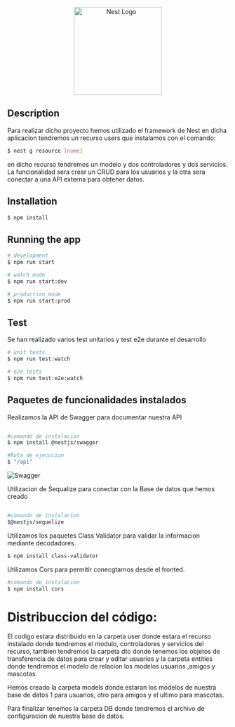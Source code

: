  <p align="center">
  <a href="http://nestjs.com/" target="blank"><img src="https://nestjs.com/img/logo-small.svg" width="200" alt="Nest Logo" /></a>
</p>

[circleci-image]: https://img.shields.io/circleci/build/github/nestjs/nest/master?token=abc123def456
[circleci-url]: https://circleci.com/gh/nestjs/nest


## Description

Para realizar dicho proyecto hemos utilizado el framework de Nest en dicha aplicacion tendremos un recurso users que instalamos con el comando:
```bash
$ nest g resource [name]
```
en dicho recurso tendremos un modelo  y dos controladores y dos servicios.  La funcionalidad sera crear un CRUD para los usuarios y la otra sera conectar a una API externa para obtener datos.

## Installation

```bash
$ npm install
```

## Running the app

```bash
# development
$ npm run start

# watch mode
$ npm run start:dev

# production mode
$ npm run start:prod
```

## Test
Se han realizado varios test unitarios y test e2e durante el desarrollo
```bash
# unit tests
$ npm run test:watch

# e2e tests
$ npm run test:e2e:watch

```

## Paquetes de funcionalidades instalados

Realizamos la API de Swagger para documentar nuestra API
```bash

#comando de instalacion
$ npm install @nestjs/swagger

#Ruta de ejecucion
$ "/api"

```
![Swagger](https://github.com/AlvaroMartinFernandez/Backend-RedSocial-Nest/assets/91843474/4205c550-5a71-4135-bce0-5b1a970d7e30)

Utilizacion de Sequalize para conectar con la Base de datos que hemos creado

```bash

#comando de instalacion
$@nestjs/sequelize


```
Utilizamos los paquetes Class Validator para validar la informacion mediante decodadores.

```bash
$ npm install class-validator

```
Utilizamos Cors para permitir conecgtarnos desde el fronted.

```bash
#comando de instalacion
$ npm install cors
```

# Distribuccion del código:

El codigo estara distribuido en la carpeta user donde estara el recurso instalado donde tendremos el modulo, controladores y servicios del recurso, tambien tendremos la carpeta dto donde tenemos los objetos de transferencia de datos para crear y editar usuarios y la carpeta entities donde tendremos el modelo de relacion los modelos usuarios ,amigos y mascotas.

Hemos creado la carpeta models donde estaran los modelos de nuestra base de datos 1 para usuarios, otro para amigos y el ultimo para mascotas. 

Para finalizar tenemos la carpeta DB donde tendremos el archivo de configuracion de nuestra base de datos.




